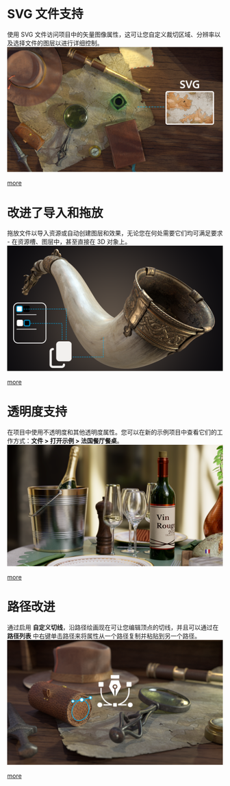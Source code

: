 # SVG 文件支持
使用 SVG 文件访问项目中的矢量图像属性，这可让您自定义裁切区域、分辨率以及选择文件的图层以进行详细控制。
![visual](feature_1.png)

[more](https://helpx.adobe.com/substance-3d-painter/painting/vector-graphic-svg.html)

# 改进了导入和拖放
拖放文件以导入资源或自动创建图层和效果，无论您在何处需要它们均可满足要求 - 在资源槽、图层中，甚至直接在 3D 对象上。
![visual](feature_2.png)

[more](https://helpx.adobe.com/substance-3d-painter/content/importing-assets/import-drag-and-drop.html)

# 透明度支持
在项目中使用不透明度和其他透明度属性。您可以在新的示例项目中查看它们的工作方式：**文件 > 打开示例 > 法国餐厅餐桌**。
![visual](feature_3.png)

[more](https://helpx.adobe.com/cn/substance-3d-painter/interface/shader-settings.html)

# 路径改进
通过启用 **自定义切线**，沿路径绘画现在可让您编辑顶点的切线，并且可以通过在 **路径列表** 中右键单击路径来将属性从一个路径复制并粘贴到另一个路径。
![visual](feature_4.png)

[more](https://helpx.adobe.com/cn/substance-3d-painter/painting/tool-list/path.html)